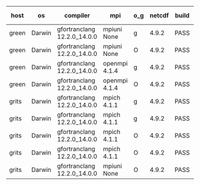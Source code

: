 

| host     | os       | compiler                              | mpi                      | o_g        | netcdf        | build       | u_pass          | u_fail          | s_pass            | s_fail            | e_pass             | e_fail             | nuopc_pass       | nuopc_fail       | artifacts link          |
|----------|----------|---------------------------------------|--------------------------|------------|---------------|-------------|-----------------|-----------------|-------------------|-------------------|--------------------|--------------------|------------------|------------------|-------------------------|
| green | Darwin | gfortranclang 12.2.0_14.0.0 | mpiuni None  | g | 4.9.2  | PASS | 12423 | 0 | 8 | 0 | 44 | 0 | None | None | <a href="https://github.com/esmf-org/esmf-test-artifacts/tree/48e132eb6e396a7cfdfba6fb4d35c00dbe949889/feature_trace_preload_linked/gfortranclang/12.2.0_14.0.0/g/mpiuni/None" target="_blank">48e132e</a> | 
| green | Darwin | gfortranclang 12.2.0_14.0.0 | mpiuni None  | O | 4.9.2  | PASS | 12423 | 0 | 8 | 0 | 44 | 0 | None | None | <a href="https://github.com/esmf-org/esmf-test-artifacts/tree/e2d4be6cd244a1e58247ab481e6269ff05fb0f91/feature_trace_preload_linked/gfortranclang/12.2.0_14.0.0/O/mpiuni/None" target="_blank">e2d4be6</a> | 
| green | Darwin | gfortranclang 12.2.0_14.0.0 | openmpi 4.1.4  | g | 4.9.2  | PASS | 14091 | 0 | 49 | 0 | 81 | 0 | 44 | 3 | <a href="https://github.com/esmf-org/esmf-test-artifacts/tree/273a7c445f616648f3b98f8ed3c9934a75aa965e/feature_trace_preload_linked/gfortranclang/12.2.0_14.0.0/g/openmpi/4.1.4" target="_blank">273a7c4</a> | 
| green | Darwin | gfortranclang 12.2.0_14.0.0 | openmpi 4.1.4  | O | 4.9.2  | PASS | 14091 | 0 | 49 | 0 | 81 | 0 | 44 | 3 | <a href="https://github.com/esmf-org/esmf-test-artifacts/tree/021892be491cbf6a4361890786146cc5fddf76a7/feature_trace_preload_linked/gfortranclang/12.2.0_14.0.0/O/openmpi/4.1.4" target="_blank">021892b</a> | 
| grits | Darwin | gfortranclang 12.2.0_14.0.0 | mpich 4.1.1  | g | 4.9.2  | PASS | None | None | None | None | None | None | None | None | <a href="https://github.com/esmf-org/esmf-test-artifacts/tree/b6fba3a7cebc91425895f01d6aed7c31cf4660d5/feature_trace_preload_linked/gfortranclang/12.2.0_14.0.0/g/mpich/4.1.1" target="_blank">b6fba3a</a> | 
| grits | Darwin | gfortranclang 12.2.0_14.0.0 | mpich 4.1.1  | g | 4.9.2  | PASS | 14091 | 0 | 48 | 1 | 81 | 0 | 43 | 4 | <a href="https://github.com/esmf-org/esmf-test-artifacts/tree/ce20d53a52b43e6e52fafe78ca975f5ecefdcaae/feature_trace_preload_linked/gfortranclang/12.2.0_14.0.0/g/mpich/4.1.1" target="_blank">ce20d53</a> | 
| grits | Darwin | gfortranclang 12.2.0_14.0.0 | mpich 4.1.1  | O | 4.9.2  | PASS | 14091 | 0 | 48 | 1 | 81 | 0 | 46 | 1 | <a href="https://github.com/esmf-org/esmf-test-artifacts/tree/f20bb70a8f7bfb0ba00f2ad9487561e2e2c68157/feature_trace_preload_linked/gfortranclang/12.2.0_14.0.0/O/mpich/4.1.1" target="_blank">f20bb70</a> | 
| grits | Darwin | gfortranclang 12.2.0_14.0.0 | mpich 4.1.1  | O | 4.9.2  | PASS | 14091 | 0 | 48 | 1 | 81 | 0 | 43 | 4 | <a href="https://github.com/esmf-org/esmf-test-artifacts/tree/656b0052208689602bc06100b6e7456bba6278b0/feature_trace_preload_linked/gfortranclang/12.2.0_14.0.0/O/mpich/4.1.1" target="_blank">656b005</a> | 
| grits | Darwin | gfortranclang 12.2.0_14.0.0 | mpiuni None  | O | 4.9.2  | PASS | None | None | None | None | None | None | None | None | <a href="https://github.com/esmf-org/esmf-test-artifacts/tree/685476950ef847eedec543a3da260428de9e2e2f/feature_trace_preload_linked/gfortranclang/12.2.0_14.0.0/O/mpiuni/None" target="_blank">6854769</a> | 
